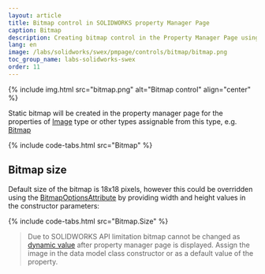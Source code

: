 ```yaml
---
layout: article
title: Bitmap control in SOLIDWORKS property Manager Page
caption: Bitmap
description: Creating bitmap control in the Property Manager Page using SwEx.PMPage framework
lang: en
image: /labs/solidworks/swex/pmpage/controls/bitmap/bitmap.png
toc_group_name: labs-solidworks-swex
order: 11
---
```

{% include img.html src="bitmap.png" alt="Bitmap control" align="center" %}

Static bitmap will be created in the property manager page for the properties of [Image](https://docs.microsoft.com/en-us/dotnet/api/system.drawing.image?view=netframework-4.8) type or other types assignable from this type, e.g. [Bitmap](https://docs.microsoft.com/en-us/dotnet/api/system.drawing.bitmap?view=netframework-4.8)

{% include code-tabs.html src="Bitmap" %}

## Bitmap size

Default size of the bitmap is 18x18 pixels, however this could be overridden using the [BitmapOptionsAttribute](https://docs.codestack.net/swex/pmpage/html/T_CodeStack_SwEx_PMPage_Attributes_BitmapOptionsAttribute.htm) by providing width and height values in the constructor parameters:

{% include code-tabs.html src="Bitmap.Size" %}

> Due to SOLIDWORKS API limitation bitmap cannot be changed as [dynamic value](/labs/solidworks/swex/pmpage/controls/dynamic-values/) after property manager page is displayed. Assign the image in the data model class constructor or as a default value of the property.
